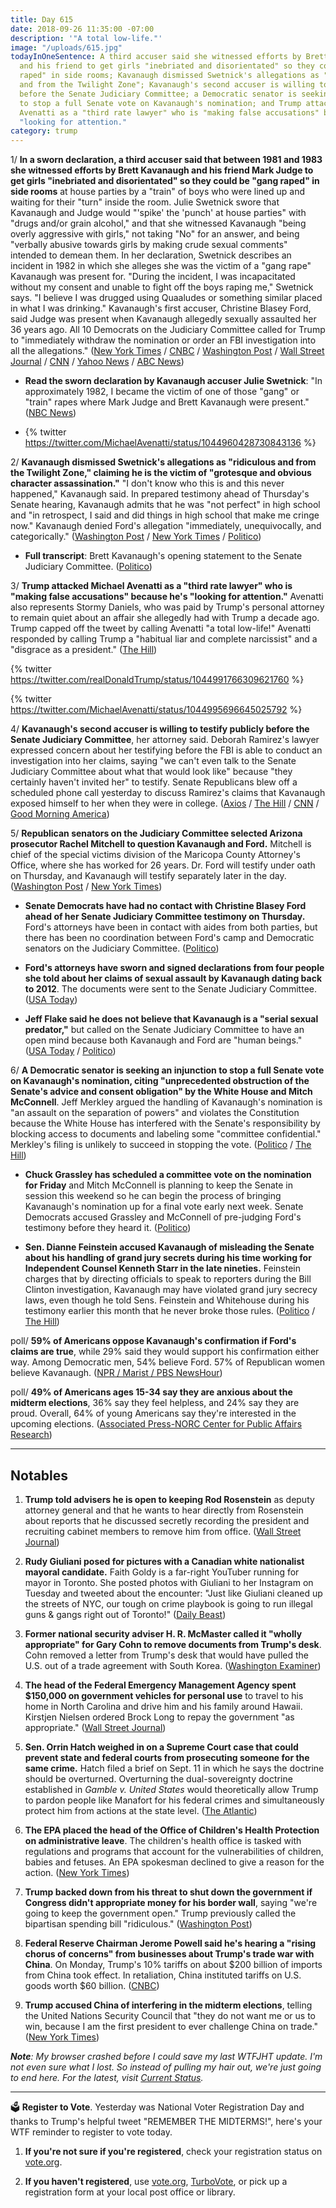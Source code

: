```yaml
---
title: Day 615
date: 2018-09-26 11:35:00 -07:00
description: '"A total low-life."'
image: "/uploads/615.jpg"
todayInOneSentence: A third accuser said she witnessed efforts by Brett Kavanaugh
  and his friend to get girls "inebriated and disorientated" so they could be "gang
  raped" in side rooms; Kavanaugh dismissed Swetnick's allegations as "ridiculous
  and from the Twilight Zone"; Kavanaugh's second accuser is willing to testify publicly
  before the Senate Judiciary Committee; a Democratic senator is seeking an injunction
  to stop a full Senate vote on Kavanaugh's nomination; and Trump attacked Michael
  Avenatti as a "third rate lawyer" who is "making false accusations" because he's
  "looking for attention."
category: trump
---
```


1/ **In a sworn declaration, a third accuser said that between 1981 and 1983 she witnessed efforts by Brett Kavanaugh and his friend Mark Judge to get girls "inebriated and disorientated" so they could be "gang raped" in side rooms** at house parties by a "train" of boys who were lined up and waiting for their "turn" inside the room. Julie Swetnick swore that Kavanaugh and Judge would "'spike' the 'punch' at house parties" with "drugs and/or grain alcohol," and that she witnessed Kavanaugh "being overly aggressive with girls," not taking "No" for an answer, and being "verbally abusive towards girls by making crude sexual comments" intended to demean them. In her declaration, Swetnick describes an incident in 1982 in which she alleges she was the victim of a "gang rape" Kavanaugh was present for. "During the incident, I was incapacitated without my consent and unable to fight off the boys raping me," Swetnick says. "I believe I was drugged using Quaaludes or something similar placed in what I was drinking." Kavanaugh's first accuser, Christine Blasey Ford, said Judge was present when Kavanaugh allegedly sexually assaulted her 36 years ago. All 10 Democrats on the Judiciary Committee called for Trump to "immediately withdraw the nomination or order an FBI investigation into all the allegations." ([New York Times](https://www.nytimes.com/2018/09/26/us/politics/julie-swetnick-avenatti-kavenaugh.html) / [CNBC](https://www.cnbc.com/2018/09/26/michael-avenatti-identifies-kavanaugh-accuser-as-julie-swetnick.html) / [Washington Post](https://www.washingtonpost.com/politics/kavanaugh-nomination-trump-calls-nominee-an-absolute-gem-as-tensions-swirl-over-planned-hearing/2018/09/26/df224aea-c190-11e8-97a5-ab1e46bb3bc7_story.html) / [Wall Street Journal](https://www.wsj.com/articles/attorney-avenatti-releases-affidavit-from-woman-describing-kavanaugh-at-parties-in-1980s-1537974634) / [CNN](https://www.cnn.com/2018/09/26/politics/julie-swetnick-allegation-kavanaugh/index.html) / [Yahoo News](https://www.yahoo.com/news/julie-swetnick-revealed-michael-avenatti-145917533.html) / [ABC News](https://www.cbsnews.com/news/kavanaugh-accuser-michael-avenatti-reveals-julie-swetnick-today-2018-09-26/))

* **Read the sworn declaration by Kavanaugh accuser Julie Swetnick**: "In approximately 1982, I became the victim of one of those "gang" or "train" rapes where Mark Judge and Brett Kavanaugh were present." ([NBC News](https://www.nbcnews.com/politics/supreme-court/read-sworn-declaration-kavanaugh-accuser-julie-swetnick-n913336))

* {% twitter https://twitter.com/MichaelAvenatti/status/1044960428730843136 %}

2/ **Kavanaugh dismissed Swetnick's allegations as "ridiculous and from the Twilight Zone," claiming he is the victim of "grotesque and obvious character assassination."** "I don't know who this is and this never happened," Kavanaugh said. In prepared testimony ahead of Thursday's Senate hearing, Kavanaugh admits that he was "not perfect" in high school and "in retrospect, I said and did things in high school that make me cringe now." Kavanaugh denied Ford's allegation "immediately, unequivocally, and categorically." ([Washington Post](https://www.washingtonpost.com/politics/kavanaugh-nomination-trump-calls-nominee-an-absolute-gem-as-tensions-swirl-over-planned-hearing/2018/09/26/df224aea-c190-11e8-97a5-ab1e46bb3bc7_story.html) / [New York Times](https://www.nytimes.com/2018/09/26/us/politics/kavanaugh-calendar.html) / [Politico](https://www.politico.com/story/2018/09/26/jockeying-over-evidence-kavanaugh-hearing-842711))

* **Full transcript**: Brett Kavanaugh's opening statement to the Senate Judiciary Committee. ([Politico](https://www.politico.com/story/2018/09/26/kavanaugh-testimony-transcript-843105))

3/ **Trump attacked Michael Avenatti as a "third rate lawyer" who is "making false accusations" because he's "looking for attention."** Avenatti also represents Stormy Daniels, who was paid by Trump's personal attorney to remain quiet about an affair she allegedly had with Trump a decade ago. Trump capped off the tweet by calling Avenatti "a total low-life!" Avenatti responded by calling Trump a "habitual liar and complete narcissist" and a "disgrace as a president." ([The Hill](https://thehill.com/homenews/administration/408533-trump-blasts-avenatti-as-low-life-and-third-rate-lawyer))

{% twitter https://twitter.com/realDonaldTrump/status/1044991766309621760 %}

{% twitter https://twitter.com/MichaelAvenatti/status/1044995696645025792 %}

4/ **Kavanaugh's second accuser is willing to testify publicly before the Senate Judiciary Committee**, her attorney said. Deborah Ramirez's lawyer expressed concern about her testifying before the FBI is able to conduct an investigation into her claims, saying "we can't even talk to the Senate Judiciary Committee about what that would look like" because "they certainly haven't invited her" to testify. Senate Republicans blew off a scheduled phone call yesterday to discuss Ramirez's claims that Kavanaugh exposed himself to her when they were in college. ([Axios](https://www.axios.com/kavanaugh-second-accuser-testify-before-congress-13090991-a32c-4949-92e3-3613f37edf66.html) / [The Hill](https://thehill.com/blogs/blog-briefing-room/408446-second-kavanaugh-accuser-willing-to-testify-lawyer-says) / [CNN](https://www.cnn.com/2018/09/25/politics/deborah-ramirez-attorney-kavanaugh-cnntv/index.html) / [Good Morning America](https://www.yahoo.com/gma/2nd-brett-kavanaugh-accuser-certain-alleged-encounter-her-113804221--abc-news-topstories.html))

5/ **Republican senators on the Judiciary Committee selected Arizona prosecutor Rachel Mitchell to question Kavanaugh and Ford.** Mitchell is chief of the special victims division of the Maricopa County Attorney's Office, where she has worked for 26 years. Dr. Ford will testify under oath on Thursday, and Kavanaugh will testify separately later in the day. ([Washington Post](https://www.washingtonpost.com/powerpost/arizona-prosecutor-rachel-mitchell-emerges-as-gop-choice-to-question-kavanaugh-and-accuser-at-hearing/2018/09/25/47964afa-c0ff-11e8-9005-5104e9616c21_story.html?utm_term=.301ddb07c14f) / [New York Times](https://www.nytimes.com/2018/09/26/us/rachel-mitchell-bio-facts.html))

* **Senate Democrats have had no contact with Christine Blasey Ford ahead of her Senate Judiciary Committee testimony on Thursday.** Ford's attorneys have been in contact with aides from both parties, but there has been no coordination between Ford's camp and Democratic senators on the Judiciary Committee. ([Politico](https://www.politico.com/story/2018/09/26/kavanaugh-christine-blasey-ford-hearing-democrats-841955))

* **Ford's attorneys have sworn and signed declarations from four people she told about her claims of sexual assault by Kavanaugh dating back to 2012**. The documents were sent to the Senate Judiciary Committee. ([USA Today](https://www.usatoday.com/story/news/2018/09/26/brett-kavanaugh-christine-blasey-ford-told-four-people-sexual-assault-claims/1429270002/))

* **Jeff Flake said he does not believe that Kavanaugh is a "serial sexual predator,"** but called on the Senate Judiciary Committee to have an open mind because both Kavanaugh and Ford are "human beings." ([USA Today](https://www.usatoday.com/story/news/politics/2018/09/26/sen-jeff-flake-asks-senators-have-open-mind-kavanaugh-hearing/1432931002/) / [Politico](https://www.politico.com/story/2018/09/26/flake-committee-kavanaugh-843579))

6/ **A Democratic senator is seeking an injunction to stop a full Senate vote on Kavanaugh's nomination, citing "unprecedented obstruction of the Senate's advice and consent obligation" by the White House and Mitch McConnell**. Jeff Merkley argued the handling of Kavanaugh's nomination is "an assault on the separation of powers" and violates the Constitution because the White House has interfered with the Senate's responsibility by blocking access to documents and labeling some "committee confidential." Merkley's filing is unlikely to succeed in stopping the vote. ([Politico](https://www.politico.com/story/2018/09/26/merkley-injunction-stop-kavanaugh-vote-843080) / [The Hill](https://thehill.com/homenews/senate/408536-dem-senator-filing-lawsuit-to-block-kavanaugh-vote))

* **Chuck Grassley has scheduled a committee vote on the nomination for Friday** and Mitch McConnell is planning to keep the Senate in session this weekend so he can begin the process of bringing Kavanaugh's nomination up for a final vote early next week. Senate Democrats accused Grassley and McConnell of pre-judging Ford's testimony before they heard it. ([Politico](https://www.politico.com/story/2018/09/26/jockeying-over-evidence-kavanaugh-hearing-842711))

* **Sen. Dianne Feinstein accused Kavanaugh of misleading the Senate about his handling of grand jury secrets during his time working for Independent Counsel Kenneth Starr in the late nineties.** Feinstein charges that by directing officials to speak to reporters during the Bill Clinton investigation, Kavanaugh may have violated grand jury secrecy laws, even though he told Sens. Feinstein and Whitehouse during his testimony earlier this month that he never broke those rules. ([Politico](https://www.politico.com/story/2018/09/26/kavanaugh-confirmation-starr-vince-foster-842530) / [The Hill](https://thehill.com/homenews/senate/408458-feinstein-accuses-kavanaugh-of-misleading-senate-about-handling-of-grand-jury))

poll/ **59% of Americans oppose Kavanaugh's confirmation if Ford's claims are true**, while 29% said they would support his confirmation either way. Among Democratic men, 54% believe Ford. 57% of Republican women believe Kavanaugh. ([NPR / Marist / PBS NewsHour](https://www.pbs.org/newshour/nation/majority-of-americans-oppose-kavanaugh-nomination-if-fords-allegation-is-true-poll-says))

poll/ **49% of Americans ages 15-34 say they are anxious about the midterm elections**, 36% say they feel helpless, and 24% say they are proud. Overall, 64% of young Americans say they're interested in the upcoming elections. ([Associated Press-NORC Center for Public Affairs Research](http://www.apnorc.org/projects/Pages/MTVAP-NORC-Young-People%E2%80%99s-Interest,-and-Anxieties,-over-the-Midterms-Increase-as-the-Election-Nears.aspx))

---

## Notables

1. **Trump told advisers he is open to keeping Rod Rosenstein** as deputy attorney general and that he wants to hear directly from Rosenstein about reports that he discussed secretly recording the president and recruiting cabinet members to remove him from office. ([Wall Street Journal](https://www.wsj.com/articles/trump-considers-keeping-rosenstein-on-advisers-say-1537916937))

2. **Rudy Giuliani posed for pictures with a Canadian white nationalist mayoral candidate.** Faith Goldy is a far-right YouTuber running for mayor in Toronto. She posted photos with Giuliani to her Instagram on Tuesday and tweeted about the encounter: "Just like Giuliani cleaned up the streets of NYC, our tough on crime playbook is going to run illegal guns & gangs right out of Toronto!" ([Daily Beast](https://www.thedailybeast.com/rudy-giuliani-photographed-with-white-nationalist-mayoral-candidate))

3. **Former national security adviser H. R. McMaster called it "wholly appropriate" for Gary Cohn to remove documents from Trump's desk**. Cohn removed a letter from Trump's desk that would have pulled the U.S. out of a trade agreement with South Korea. ([Washington Examiner](https://www.washingtonexaminer.com/news/hr-mcmaster-wholly-appropriate-for-gary-cohn-to-remove-letter-from-trumps-desk))

4. **The head of the Federal Emergency Management Agency spent $150,000 on government vehicles for personal use** to travel to his home in North Carolina and drive him and his family around Hawaii. Kirstjen Nielsen ordered Brock Long to repay the government "as appropriate." ([Wall Street Journal](https://www.wsj.com/articles/fema-chief-brock-longs-unauthorized-travel-cost-government-151-000-inspector-general-report-shows-1537922908))

5. **Sen. Orrin Hatch weighed in on a Supreme Court case that could prevent state and federal courts from prosecuting someone for the same crime.** Hatch filed a brief on Sept. 11 in which he says the doctrine should be overturned. Overturning the dual-sovereignty doctrine established in *Gamble v. United States* would theoretically allow Trump to pardon people like Manafort for his federal crimes and simultaneously protect him from actions at the state level. ([The Atlantic](https://www.theatlantic.com/politics/archive/2018/09/trump-pardon-orrin-hatch-supreme-court/571285/?utm_source=twb))

6. **The EPA placed the head of the Office of Children's Health Protection on administrative leave**. The children's health office is tasked with regulations and programs that account for the vulnerabilities of children, babies and fetuses. An EPA spokesman declined to give a reason for the action. ([New York Times](https://www.nytimes.com/2018/09/26/climate/epa-etzel-children-health-program.html))

7. **Trump backed down from his threat to shut down the government if Congress didn't appropriate money for his border wall**, saying "we're going to keep the government open." Trump previously called the bipartisan spending bill "ridiculous." ([Washington Post](https://www.washingtonpost.com/business/economy/ryan-says-trump-has-promised-to-sign-spending-bill-averting-shutdown/2018/09/26/da41bb40-c19b-11e8-a1f0-a4051b6ad114_story.html))

8. **Federal Reserve Chairman Jerome Powell said he's hearing a "rising chorus of concerns" from businesses about Trump's trade war with China**. On Monday, Trump's 10% tariffs on about $200 billion of imports from China took effect. In retaliation, China instituted tariffs on U.S. goods worth $60 billion. ([CNBC](https://www.cnbc.com/2018/09/26/fed-chair-powell.html))

9. **Trump accused China of interfering in the midterm elections**, telling the United Nations Security Council that "they do not want me or us to win, because I am the first president to ever challenge China on trade." ([New York Times](https://www.nytimes.com/2018/09/26/world/asia/trump-china-election.html))

***Note**: My browser crashed before I could save my last WTFJHT update. I'm not even sure what I lost. So instead of pulling my hair out, we're just going to end here. For the latest, visit [Current Status](https://currentstatus.io/).*

---

🗳 **Register to Vote**. Yesterday was National Voter Registration Day and thanks to Trump's helpful tweet "REMEMBER THE MIDTERMS!", here's your WTF reminder to register to vote today.

1. **If you're not sure if you're registered**, check your registration status on [vote.org](https://www.vote.org/am-i-registered-to-vote/).

2. **If you haven't registered**, use [vote.org](https://www.vote.org/register-to-vote/), [TurboVote](https://turbovote.org/), or pick up a registration form at your local post office or library. 
